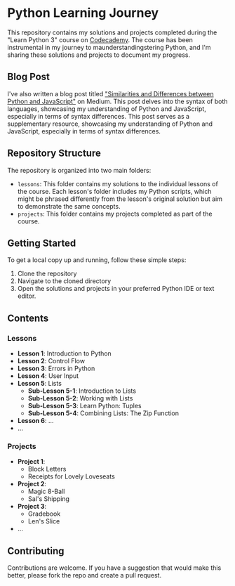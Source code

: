 # Python Learning Journey

This repository contains my solutions and projects completed during the "Learn Python 3" course on [Codecademy](https://www.codecademy.com/learn/learn-python-3). The course has been instrumental in my journey to maunderstandingstering Python, and I'm sharing these solutions and projects to document my progress.

## Blog Post

I've also written a blog post titled ["Similarities and Differences between Python and JavaScript"](https://medium.com/@hnegash.n/similarities-and-differences-between-python-and-javascript-4051bd991991) on Medium. This post delves into the syntax of both languages, showcasing my understanding of Python and JavaScript, especially in terms of syntax differences. This post serves as a supplementary resource, showcasing my understanding of Python and JavaScript, especially in terms of syntax differences.

## Repository Structure

The repository is organized into two main folders:

- `lessons`: This folder contains my solutions to the individual lessons of the course. Each lesson's folder includes my Python scripts, which might be phrased differently from the lesson's original solution but aim to demonstrate the same concepts.
- `projects`: This folder contains my projects completed as part of the course.

## Getting Started

To get a local copy up and running, follow these simple steps:

1. Clone the repository
2. Navigate to the cloned directory
3. Open the solutions and projects in your preferred Python IDE or text editor.

## Contents

### Lessons

- **Lesson 1**: Introduction to Python
- **Lesson 2**: Control Flow
- **Lesson 3**: Errors in Python
- **Lesson 4**: User Input
- **Lesson 5**: Lists
  - **Sub-Lesson 5-1**: Introduction to Lists
  - **Sub-Lesson 5-2**: Working with Lists
  - **Sub-Lesson 5-3**: Learn Python: Tuples
  - **Sub-Lesson 5-4**: Combining Lists: The Zip Function
- **Lesson 6**: ...
- ...

### Projects

- **Project 1**:
  - Block Letters
  - Receipts for Lovely Loveseats
- **Project 2**:
  - Magic 8-Ball
  - Sal's Shipping
- **Project 3**:
  - Gradebook
  - Len's Slice
- ...

## Contributing

Contributions are welcome. If you have a suggestion that would make this better, please fork the repo and create a pull request.
